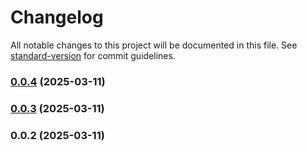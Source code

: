 # Changelog

All notable changes to this project will be documented in this file. See [standard-version](https://github.com/conventional-changelog/standard-version) for commit guidelines.

### [0.0.4](https://github.com/Nceco/cop/compare/v0.0.3...v0.0.4) (2025-03-11)

### [0.0.3](https://github.com/Nceco/cop/compare/v0.0.2...v0.0.3) (2025-03-11)

### 0.0.2 (2025-03-11)
